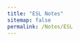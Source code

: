 ```yaml
---
title: "ESL Notes"
sitemap: false
permalink: /Notes/ESL
---
```


<div id="notes"></div>

<!-- Marked.js -->
<script src="https://cdn.jsdelivr.net/npm/marked/marked.min.js"></script>

<!-- MathJax config -->
<script>
window.MathJax = {
  tex: {
    inlineMath: [['$', '$'], ['\\(', '\\)']],
    displayMath: [['$$', '$$']]
  },
  options: {
    skipHtmlTags: ['script', 'noscript', 'style', 'textarea', 'pre', 'code']
  },
  startup: {
    typeset: false
  }
};
</script>
<script async src="https://cdn.jsdelivr.net/npm/mathjax@3/es5/tex-mml-chtml.js"></script>

<!-- Large Markdown content -->
<script id="markdown-content" type="text/markdown">
# Elements of Statistical Learning
**Disclaimer:** If you're reading this on github, the latex might not be showing well, run the file on your local `.md` reader for a better experience.

The following are my notes from [Elements of statistical learning](https://www.sas.upenn.edu/~fdiebold/NoHesitations/BookAdvanced.pdf). 

First of all, it should be noted that I relied on Max Dama's [recommendations on most useful chapters of the book](https://blog.headlandstech.com/2022/02/16/elements-of-statistical-learning-8-10/) (I was lucky enough to have a conversation with him). 

These notes also contain notes to another (more elementary) book  -- [Introduction to Statistical learning](https://www.stat.berkeley.edu/~rabbee/s154/ISLR_First_Printing.pdf), these notes go through a few of its chapters, especially at the beguinning (I always say which is which).

## Chapter I [ESL]
Supervised learning is when we have an outcome variable to 'guide the learning process', thus we compare our model's result $\hat y$ to some desired result $y$.
Unsupervised learning on the otherside, our task is to describe how the data is organized/clustered.

## Chapter I [ISL]
Example on usecase of unsupervised learning : divide a demgraphic into groups to run ads on.

## Chapter 2 [ISL]
### A brief history of statistical learning:
Start of 19th century, *least squares* method was develloped, impplementing an early form of *linear regression (LR)*. What followed this was *linear discriminant analysis* (an application of LR for qualitative values). After that, *logistical regression* was develloped, then a *general linear model* was developed, an entire class of SL methods with LR and logReg as special cases.\
More methods were developped in the 70s, but were still linear. It wasn't untill the 80s that we had enough computation power for *non-linear methods* : *classification and regression trees* were develloped, followed by *generalized additive models*. *Neural networks* got some traction in the 80s and *support vector machines* in the 90s.\
Nowadays, this set of techniques became a separate filed focused on supervised and unsupervised modeling and predictions : statistical learning

### Notation (updated whenever needed):
Let $n$ be the number of observations, $p$ the number of variables. Let $\text{X}$ the matrix representing observations of variables, sucht that $x_{ij}$ is the $i$-th observation's $j$-th variable value.
Remeber that vectors are always repsented as columns. and so, $\text{x}_j$ would be the set of observations for the $j$-th variable. We can represent $\text{X}$ as a vector of observation columns : $\text{X} =$ { $x_i^T$ }. 

Inputs $X_1, ..., X_p$ go by different names : *predictors, features, independent variables...*, the output of the model is called the *dependent variable* or *response*.\
Let $X=(X_1,X_2,...,X_p)$ be the set of feature variables.\
To make a model, we assume there is a relationship between features and the response : $Y=f(X)+ \epsilon$ for a fixed but unknown function $f$ and a **random error term** $\epsilon$, independent of $X$ and with mean 0.\
Think of $f$ as the **systematic** information $X$ gives on $Y$.

### Why do we estimate $f$? 
(it should be understood as, why do we do statistical learning, more than why estimate $f$ itself) This is due to 2 reasons : prediction and inference.
#### Prediction :
- Reductible vs Irreductible error : Our prediction's error comes from two different sources : one can be reduced through better models (reductible) and that's by making our $\hat f$ the closest to $f$ possible. However, even if our $\hat f$ was perfect, there's still an error non dependent on $X$, which we symbolize by $\epsilon$, this error is out of our control and so is irreductible. It might come from some other predictor variables we didn't account for, or simply from chance and randomness (individual medication's minor production differences, dice rolls, etc...) [^1].\
We can write [^2] :\
$ E[{(Y- \hat Y)}^2] = (f(X) -\hat f(X))^2+ \text{Var}(\epsilon)$ -- The first part is reductible while the second one isn't.

#### Inference :
Sometimes, our goal is not to predict a phenomenon, but to study the relationships between some variables and our target. Which predictors are associated with the response ? which variables significantly affect the response? in what way ? Is this relationship linear or an other type? 

To give an example on the difference btween the two, consider a company that wants to know their product target, based on some features, they want to know who will have a buy response : this is prediction. However, on another setting, a company might be intrested in studying which media are associated with sales, and how do investements in such media convert into sales (ROI / conversion speed ect). You might also be intrested in both reasons (inference and prediction).\
One thing to note is that, complex models might allow for better predictions, but that might be at the expense of interpretabitly (and so compremising inference).

### How do we estimate $f$ ?

#### Parametric vs non parametric methods :
**Parametric** methods are basically transforming the question of estimating $f$ into estimating parameters -- say, $\beta_i$'s for $\hat f = \sum \beta_i X_i$. A downside to this is that it makes assumptions on the nature of the relations between $X_i$ and $Y$, which might make our model imprecise. A common approach is to estimate parameters by minimizing the least square error, but more metrics exist.\
On the other side, **non parametric** methods try to directly fit the response's data (quoting the book : **create an estimate to $f$ as close as possible to the observed data, subject to the fit being smooth**). And while this has the advantage of making no assumptions on the data, we run into two problems : the risk of overfitting (we usually play with the curve's smootheness to reduce it), and we need large amounts of data to create a good fitting $\hat f$. Which might not always be possible.

#### More on supervised vs unsupervised :
We can unsupervised learning by trying to hypothyse the relations between variables / observations. A usual method of treating unsupervised learning is through clustering.\
Note that **clustering $\not =$ classification**. Clustering is unsupervised, while classification is supervised (you try to assign an element to one of already defined classes).\
Clustering, although possible to be visualised with 2/3 featurs, it becomes increasingly complicated as $p$ gets higher and higher, *d'ou* the necessity of methods to handle this.\
Another intresting question, is when you have $n$ observations of the features, but only $m<n$ observations of the response. This is the case if it's expensive to get observations on $Y$. This is somewhat in the middle of both fields : a semi-supervised learning problem where you try to incorporate info from both fields.

#### Regression vs Classification
Data is either quantitative or qualitative (categorical), the type of predictor variables doesn't matter much and most methods can be used as long as the these features are properly coded.\
However, different methods are used depending on the type of dependent variable $Y$, least squares linear regression is used for quantitative $Y$s (Regression), wheras logistic regression is usually used for binary classification (a Classification method despite its name).\
Some other SL methods (such as K-nearest neighbors or boosting) can be used for either...

### Assessing model accuracy
There is no perfect model, the best models differ depending on situations...
#### Fitting the target
We usually asses model accuracy using $\text{MSE}=\frac{1}{n} \sum (y_i-\hat f)^2$ (mean squared error).\
Overfitting reffers specifically to the situation where a model with less degrees of freedom would've yielded better results. We always expect the testing accuracy to be less than the training accuracy since all models directly or indirectly try to minimize the training error.\
The book presented an excellent example on training accuracy doesn't always translate to testing accuracy, by creating some data with a curve $f$ and some noise $\epsilon$ and showing how different models with increasing degrees of freedom created a U-shaped curve in test accuracy (although the training accuracy kept decreasing)[^3]. Like already mentionned, overfitting only reffers to models with higher DF than the model with minimal test accuracy.\
In real world applications, it's usually hard to estimate the test MSE (because there's usually no test data available), and so various methods were developped to try and estimate the minimum test accuracy point. One such method is Cross validation (this will be discussed later on).

#### The Bias-Variance trade off
Suppose we train a model on multiple datasets, creating multiple $\hat f$'s. We then apply each on some $x_0$. We have :\
$\text{E}[(y_0 - \hat f(x_0))^2] = \text{Var}(\hat f(x_0)) + [\text{Bias}(\hat f(x_0))]^2+ \text{Var}(\epsilon)$
[^4].\
Notice that this sets a theoretical inf bound :  $\text{Var}(\epsilon)$. Furthermore, both square of Bias and Var of our estimator of $\hat f$ are positive, this means that minimizing them means getting them as close to 0 as possible.\
This is however complicated, as they behave differently one another :
- **Var** : As the model's felxibility increases, it starts fitting for our training set like a bespoke suit, capturing inexistant patters, and so, changing a point by another will make this "bespoke" model change drastically, thus making Var an function that increases with flexibility (/ degrees of freedom).
- **Bias** : On the other side, Bias is the difference between $f$ and our average estimation of it, and so, the more flexible the model, the closer it will fit $f$ -- except at training points, but since we're talking about the average, it will [^5] be will get closer to $f$...

The clash between these two functions gives us our trade off and the U-shaped MSE graph : eventually the rate of increase of Var will surpass that of decrease of Bias, making the MSE go up again.\
Since $f$ is inobserved, we can't really comupute test bias or var, but it's important to keep this trade-off in mind.

#### The classification setting :
Same as with regression, we can imagine a probability function that gives us the probality of having element with observations $x_0$ be in class $C$.\
We can prove that the best classifier, called the Bayes classifier, is basically choosing for each element class $C_i$ such that $\text{max}_i P(y_0 = C_i | X=  x_0 )$.\
A usual way of assessing the precision of a classification model is through the *error rate* : $\frac{1}{n} \sum I(y_i \not = \hat y_i)$. Where $I(a \not = b)$ is the indicator variable, its value is 1 if $a \not = b$, and 0 otherwise.\
The Bayes error rate is theoretical minimum, equall to $1- \text{E}(\text{max}_j P(Y=j | X))$
#### $K$-closest neighbors :
This is a simple but very useful classifier, we assign to observation $x_0$ probability of being in class $j$ based on its closest $K$ neighbors's classes : $P(Y=j | X = x_0)=\frac{\sum_{i \in N_0} I(y_i = j)}{K}$ [^6].\
Despite its simplicity, KNN can produce classifiers very close to the optimal Bayes classifier.\
We then explored how the bias-variance tradeoff manifests itself in classification (here flexibility is basically $\frac{1}{K}$)

## Chapter 2 [ESL]
Note that we will be using vector notation, so unless specified otherwise, assume vectors & matrices **(this expression needs reowking)**.
### Two simple approaches to Prediction : Least squares and KNN
#### RSS
We start by deriving the optimal $\cap \beta$ formula. We have for $\text{RSS}$ (which is basically $n \cdot \text{MSE}$) : \
$\text{RSS} = (y - X \beta)^T (y - X \beta)$, by deriving this with respect to $\beta$ :\
$(-X d\beta)^T (y - X \beta) + (y - X \beta)^T (-X d\beta)$, since $a^T b = b^T a$ (for scalar $a^T b$) then we get :\
$-2X^T((y - X \beta))$.\
To calculate $\hat \beta$ that minimizes this quantity, we set it equal to zero : $X^T((y - X \beta)) = 0$, if $X^T X$ is *nonsingular* (has an inverese), we can do :\
$(X^TX)^{-1} (X^T y - X^T X \beta) = 0$ Thus $(X^TX)^{-1} X^T y = \hat \beta$ [^7]
#### binary classification using linear regression
This presents an idea on binary classification. Imagine 2 scenarios : in the first we generate data for each class through a Gaussian distribution; in the second, we generate for each class first a set of 10 values to serve as means for Gaussians with low var.\
Interestingly, a linear decision boundary (resulting from applying linear regression) is the best we can do for scenario one [^8]. However, for the story is different for the second scenario, an optimal boundary would be nonlinear and disjoint.\
#### KNN
Continuing with scenario 2, let's explore KNN. A counter-intuitive fact is that although the number of parameters of KNN is K but the *effective* number of parameters is N/k.\
To get an idea of why, not that if the neighborhoods were non-overlaping, we will be having N/k neighboorhoods (this is because each point will be part of K differenent [cause nonoverlaping] neighbourhoods, so to not double count, we need to divide the number of points by k to get the number of neighborhoods).

#### From LR to KNN
Most of the modern models use a variation of these two Here are a few ways of how that can be done : 
- Kernel methods that give neighbours weights in smoothly descending order  (instead of the (0,1) weights of KNN).
- Distance Kernels that give some features higher weights than the others (being closer on a dimension is better than on another).
- Local regression fits the linear model to minimize a local version (locally weighted version) of RSS (instead of the constant one).
- Some models use basis expansions of features to approximate non linear functions.
- some models like *projection pursuit* and NNs use sums of non-linearly transformed linear models.

### A bit of statistical decision theory
Here we develop a small amount of theory to provide a framework/ reasoning for model developement.
#### Quantitative response :
We start by setting a metric to assess a model's performance, one such famous metric is mean squared error. Our estimated prediction error is :
$\text{EPE}(f) = E[(Y-f)^2]$\
Suppose that we know the probability of observing $P(y,x)$ then we can rewrite our equation as : \
$\text{EPE}(f) = \int (Y-f(x))\, P(dy, dx)$\
We then condition on $X$ ($P(x,y)= P(x) \, P(y|x)$), this turns our integral into :\
$\text{EPE}(f) = \int (\int (Y-f(x) \, P(dy|dx) \, P(dx)))= E_X(E_{Y|X}[(Y-f(x))^2]$ \
Since means that to optimize $f$ it suffices to optimize it locally (for each $x$) -- since the $E_X$ means each point is treated locally.\
We write : $f(x) = \text{argmin} ._c (E[(Y-c)^2] | X=x)$
Deriving and setting to zero to minimize it gives us : \
$0 = 2 E(Y-f(x)| X=x) \Rightarrow f(x) = E(Y | X=x)$. The best estimator for $f$ is the conditional mean.\

Now since we can't get this mean (as we can only do one observation per $x$), we can use an approximation (the universal approximator) : $\hat f(x) = \text{Avg}(y_i ; i \in N_k)$, $N_k$ being the region around $x$ containing $k$ points. Note that two approximations were used here -- we approximated $E(Y)$ using an average, and $x$ using a region surrounding it.\
As $N$ grows, this quantity conveges to $E(y)$. The question waiting to be asked is, since we have a universal approximator why not just use and be done with it ? Well, for 3 reasons : we often do not have a large enough $N$, furthermore, if a structured model is available, we will get a far more stable result with the same $N$, and finally, as $p$'s dimension gets larger, (the quantity still converges but) the rate of conversion decreases a lot (for large $p$, the $N$ necessary for a good enough approx is huge).
  
Another interesting note is that by changing our EPE function, say for example to $|y-c|$, the optimal approximation would become $\hat f(x) = \text{Med}(y_i ; i \in N_x)$, the median of $y$s in that region. This approximator gives better results than the average but is less used to to **its derivations not being connected** (check the orthograph).\

Lastly, let's talk about what happens when we try to model $f$ as linear; what we are doing is basically considering $f(x) \approx x^T \beta$, applying this to our initial EPE equation and deriving (in a similar way to what we did deriving RSS at the start of the chapter)[^10] leads to : 
$ f(x) = E((XX^T))^{-1} E(X Y)$. What we are doing by applying this to the train dataset is just trying to approximate this quantity [^9].\
Notice that the difference between this derivation and the one before it (for EPE), is that we didn't use conditional probability but our knowledge of the functional relationship to pool over values of X.

In conclusion, KNN and least squares solution are both approximating conditional expectations by average, BUT, this is done in 2 different ways : least squares assumes $f$ is <u> well approximated </u> globaly by a **globaly linear function**; while on the other side KNN assumes that $f$ is well approximated by a **constant function** locally.\
The flexibility of the latter has a price like we mentionned.

Many models follow in these two's footsteps (we were given the example of additive models that divide the function into the sum of one dimensional arbitrary functions)

#### Qualitative response :
We define our loss function in the same way, and our EPE. usually L where $L(g_k, g_i)$ is the price you pay for mislabeling $g_k$ as $g_i$ -- if you just consider a constant price of 1 for all mislabelings you end up with the zero-one loss function.\
Now proceeding like with quantitative responses, we start with $\text{EPE} = E[L(G, \hat G(X))]$, and the use conditional probability to prove it suffices to optimize locally and end up with :
$G(X) = \text{argmin}_g (\sum L(G_i, g) \cdot P(G_i|X=x))$.\
Now if we use the zero-one loss function, this turns into $ G(X) = \text{argmin}_g (\sum_{G_i \not = g} P(G_i|X=x))$

or just a plain $G(X) = \text{argmax}_g (P(g|X=x))$.
Seems familiar ? It's the Bias classifier ! \ 
And again, we can see that KNN is just an approximation of this classifier (same as previously discussed).

### Local methods in higher dimensions
We now expand on a point we discussed : why not just use universal estimators like KNN ?\
Well, the answer lies in the number of feature dimensions $p$, it's usually referred to as **the curse of dimensionality**.\
This _curse_ has many layers, first notice that if data is repartitionned **uniformly** (maybe wrong word), then to cover $a$ percent of the data, one would need to cover $a^{\frac{1}{p}}$ of each feature's space, for p = 10 and a = 0.01 aka 1%, you would need to explore 63% of each.\
Further more, all sample points in higher dimensions will be close to an edge of the sample (try to calculate the probability of having a point with distance $a$ to the center); the median distance to the closest point to the origin would be $(1-{\frac{1}{2}}^{\frac{1}{N}})^{\frac{1}{p}}$;\
For a function like $f(x) = e^{-8||X||^2}$, your estimate of any point will be very biased downward (since points are on edges) and RSS will be close to 1.\
Lastly, consider that to get the same data density of a $N=100$ for p=1, you'd need $N=10^{20}$ !\
In conclusion, if we want to use the nearest neighbor methods in higher dimensions with same accuracy as in lower dimensions, one would need the size of their training set to grow exponentially.

Let's now check how a linear model scales in higher dimensions :\
We start like this [^11]: $\hat \beta = (X^T X)^{-1} XY = (X^T X)^{-1} X(X^T \beta + \epsilon) = \beta + (X^T X)^{-1} X \varepsilon$.\
This yields $\hat y - y = (X^T X)^{-1} X \varepsilon$.\
Calculating the EPE and dividing it into our usual components :
$\text{EPE} = E_{x_0} E_{T}(y_0 - x_0^T \hat \beta)$ (Here $T$ represents the set of the testing samples).\
$EPE(x_0) = Var(y_0 | x_0) + Bias(\hat y_0)^2 + Var_T(\hat y_0) $ (our usual decomposition).\

Now we know :
$\hat y_0$ is unbiased, and that $\text{Var}(y_0 | x_0) = \sigma^2$ is a systematic error outside the scope of the model, we thus get :\
$\text{EPE} =  \sigma^2 +  Var_T ( x_0^T \hat \beta)$\
$\text{EPE} = \sigma^2 +  Var_T ( x_0^T (X^T X)^{-1} XY)$\
$\text{EPE} = \sigma^2 +  Var_T ( x_0^T (X^T X)^{-1} X) \cdot \sigma^2$ [^12].\
This yields : 
$\text{EPE} = \sigma^2 +  E_T x_0^T (X^T X)^{-1} x_0 \sigma^2$.\
Now if $E(X)=0$, $N$ is large enough and $T$ is selected at random, we can use the following approximation : $X^T X \approx N Cov(X)$ [^13]. This gives us :   
$\text{EPE} = \sigma^2 +  E_T x_0^T (N \cdot Cov(X))^{-1} x_0 \sigma^2$.\
$\text{EPE} = \sigma^2 +  E_T x_0^T (Cov(X))^{-1} x_0 \frac{\sigma^2}{N}$.\
Now since $x_0^T (Cov(X))^{-1} x_0$ we can use its trace and benefit from the trace properties :\
$E_{x_0} \text{EPE}(x_0) = \sigma^2 +  E_{x_0} \text{Trace} (x_0^T (Cov(X))^{-1} x_0) \frac{\sigma^2}{N}$.\
Since Trace is cyclic, we can do : $E_{x_0} \text{Trace} (x_0^T (Cov(X))^{-1} x_0)$ equals $E_{x_0} \text{Trace} (x_0 x_0^T (Cov(X))^{-1})$.\
We move the Trace in, getting : $ \text{Trace} E_{x_0}(x_0 x_0^T (Cov(X))^{-1})$. We then separate (Cov(X) is a constant) getting : $ \text{Trace} (E_{x_0}(x_0 x_0^T)Cov(X))^{-1})$.\
Now since $E(X) = 0$, (aka $E(x_{0j}) = 0$ for all $j$), and since $x_0 x_0^T$ is a matrix of the form {$x_{0i} \cdot x_{0j}$} for all $i,j$, we can consider it of the form : {$[x_{0i} - E(x_{0i})] \cdot [x_{0j} - E(x_{0j})]$}, this makes $E_{x_0}(x_{0i} x_{0j}) = E([x_{0i} - E(x_{0i})] \cdot [x_{0j} - E(x_{0j})])$the def of $Cov(x_{0i} , x_{0j})$.\
We thus can do : \\( E_{x_0}(x_0 x_0^T) = Cov(X) \\), making our equation :\
$E_{x_0} \text{EPE}(x_0) = \sigma^2 +  \text{Trace} (Cov(X)Cov(X)^{-1}) \frac{\sigma^2}{N}$.\
Making our quantity finally : $E_{x_0} \text{EPE}(x_0) = \sigma^2 + \frac{p}{N} \sigma^2$.\

As we can see, it grows linearly with p/N, if N is large (or $\sigma ^2 $) is small, the variable term is negligible...\
This captures the power of models : by imposing some heavy restrictions on the class of models being fitted (as in, only considering linear models), we escaped the curse of dimensionality ! (avoiding the exponential growth in complexity of functions in higher dimensions).

### Statistical models, supervised learning and functional approximation
We saw that squared error loss leads to the regression function $f(x) = E(Y | X= x)$, the class of KNN methods is a direct estimate but it fails in higher dimensions because of the curse of dimensionality on one side, and the fact that if there's some structure to the data then that can be used to reduce the vol and bias of the estimates.\
We can use other classes of models for $f(x)$ depending on the situation, we will discuss a framework that allows us to incorporate them into the prediction problem :

#### A statistical model for joint distribution
Let's start with our initial presented model : $Y = f(X) + \varepsilon$, we assumed that all unmeasured variables and measurement is captured in a single variable $\varepsilon$ **independent** of $X$, but that is not always necessarily the case.\
We can modify our example, for example, to include the case where our error variable can be dependent on $X$ : $\text{Var}(Y | X=x) = \sigma(X)$.\
In this new model, both the mean and the variance depend on $X$ (prev one was just the mean).\
$Pr(Y|X)$ can depend on $X$ in complicated ways but these aren't possible in the additive error model ($f(x)+ \epsilon$).

We can apply the same treatement to qualitative outputs, in this case the target function is the conditional density $P(G|X)$, this is usually modeled directly by estimating $P$ (in quantitative outputs we started by modeling a relationship between $E(Y|X)$ and $f$, such an example was the additive error model, only then did we start modeling $f$; this approach isn't common for qualitative outputs).\
Let's consider a qualitative example : consider a binary qualitative response $G$; We can model $p(x)$ to be the proba of having $G_1$ as a response for $x$, and (naturally) $1-p(x)$ to be the proba of having $G_2$ as a response. If we use a 1-0 coding then $E(Y|X=x) = p(x)$ (since it's 1*p+ 0* (1-p) ) and $Var(Y|X) = p(x)(1-p(x))$ additionaly (so both mean and variance depend on $x$ in this model).

### Two points of view on supervised learning
There are two points of view for this function fitting paradigm we're discussing :
- The machine learning point of view : The machine attemps to learn $f$ through a teacher providing a test set of observations $T$, it can also correct its estimation $\hat f$ based on differences $|y- \hat f|$ in $T$. Teacher mothods are either ML (analogies to human reasoning) or DL (analogies on the way the brain works).

- The function approximation and estimation point of view : Here we consider a $p+1$ Eucleadean space and a set of representations $T$ (say a set of points $T$ in it). We want to create a $p$-dimensionally-inputed function $f$ (that is realted to the data via some model like the additive error). The goal is to obtain a **useful** approximation of $f$ over some region given the representations in $T$ . This point of view allows us to introduce geometrical concepts from eucleadean spaces and mathematical concepts from statistical inference to the scene.

Many of the approximations we will encounter are associated a set of parameters $\theta$ that can be modified to suit the data at hand. The linear model (\beta = \theta) is an example, another useful class is that of a linear basis expansions : $f_{\theta}(x) = \sum h_k(x) \theta_k$\
With $h_k$ a suitable set of functions or transformations to $x$. $h_k$ might contain its own set of parameters (but this will add another layer of complexity, and such case is usally treated with iterative methods or numerical optimization).[^14] \
To estimate the parameters $\theta_k$ in such a model, we can use least squares (just like we did for the linear model). From the function approximation point of view, we are basically creating a p-dimensional surface $f$ such that (our goal being that) the surface is as close (RSS being used as a measure of this "closeness") as possible to the points in $T$ (which are noisy realisations from it _d'apres_ our model definition).

It should be noted that least squares is not the only criterion that can be used (and in some cases doesn't even make sense). A more general measure is the maximum likelihood estimation. The log probability of the sample is $L(\theta) = \sum^N \text{log} P_\theta (y_i)$.\
The principle of max likelihood is that "the most reasonable $\theta$ are those for which probability of the observed sample is the largest".\
We then model our Pr(y_i). Using for example $P(y_i) = N(f_\theta (x), \sigma^2)$ where $N$ is the normal distribution gives us RSS [^15] !\
One counter intuitive fact is that, although the model we defined for $P(\theta)$ here is actually equivalent to $y = f(x) + \epsilon$ with $\epsilon$ having a **normal distribution** (while no distribution was imposed when doing RSS), this additional assumption doesn't change anything about the result at all. (again to not get lost, here we expanded a bit more on criterions we can use to pick $\theta$s -aka parameters- for our models).

### Structured Regression Models
We will now discuss structured approaches, and (first) why they are needed :

#### Difficulty of the problem : 
Let's consider our least square constraint and our additive error model : $RSS(f)= \sum^N (y_i - f(x_i))^2$.\
Minimizing this quantity leads to infinitely many solutions... In fact, and function passing through all the points in $T$ [^16] is a solution. \

And so, out solution choice might end up being a poor predictor... It thus becomes apparent that we need to restrict our search domain (and eligible solutions). How we decide on those restrictions is based on considerations outside of the data (expert opinion, prior knowledge, assumptions etc)./
These assumptions are sometimes encoded via the parametric representation of $f_\theta$, and sometimes ecoded in the method of learning itself.

In general, constraints imposed by most learning methods are considered **complexity** constraints, one way or another. Usually, this translates to some kind of regular behavior in small neighborhoods of the input (ex: considering a nearly-constant / linear / polynomial / ect restriction in small neighborhoods - we then use averaging and/or fitting).\
The strength of tese constrains is directed by the neighborhood size in which we enforce them, the bigger the stronger (think of KNN's behavior in function of k / local vs general linear models).\
The nature of the constraints depend on the metric used : kernels, local regression, trees etc directly specify the size and metric of the neighborhood, while other ones such as RNN implicitely define them.\

Finally, we should remind ourselves that the smaller the method's neighborhood, the more problems it will run into in higher dimensions. All methods that overcome the curse of dimensionality have metrics (explicit or implicit) that do not allow a neighborhood to be small in all directions.

### Classes of restriced estimators :
We now discuss these classes of methods, note that they are not distinct, and so some methods may fall in several classes. Each one has one or more _smoothing_ parameters, they control the effective size of the neighborhoods.

#### Roughness penalty and Bayesian Methods
$PRSS(f,\lambda)= \sum (y-f(x))^2 + \lambda J(f)$
We (explicitely) penalize functions that vary too rapidely over small regions (a manifestation of overfit).\
For example the cubic smoothing spline is of the the solution of : $PRSS(f,\lambda) = \sum (y-f(x))^2 + \lambda \int [f''(x)]^2 dx$.\
The roughness penalty controles large values of the second derivative while $\lambda$ (smoothing parameter) controls the amount of penalty (think from $0$ to $\infty$).

Penalty functionals $J$ can be constructed in any dimension, special cases to cover special structures too (for example a sum of additive junction functions etc).

Lastly, penalty functions express our prior (check the start of the chapter) belief that the type of function we seek exhebits a certain smooth behavior and can usually be cast in a bayesian framework [^17].\
In our case, PRSS is our log-posterior (minimizing it $\Leftarrow$ finding the posterior mode), and J represents our log-prior.

#### Kernel methods and local regression
These methods can be thought of as explicitely providing estimates to the regression fonction / conditional expectation by specifying the nature of the neighborhood and of the classe of regular fonctions fitted locally.

The neighborhood is specified by a kernel function $K(x,x_0)$ (that basically assigns a weight to each elment in $T$ based on 'how similar they are according to some metric' (that's all you need to understand for now). To give some examples, consider the gaussian kernel ($\frac{1}{\lambda} e^{- \frac{||x-x_0||^2}{2 \lambda}}$) or the Nadayara-Watson weighted average (this one is basically a weighted KNN).\
Neirest neighbor methods cna be thought of as kernel methods with data-dependent kernels.

In general we define a **local** (emphasis on local!) regression estimate of $f(x_0)$ as $f_{\hat \theta}(x_0)$, where $\hat \theta$ minimizes [^18] : 
$RSS(f_\theta, x_0) = \sum^N K_\lambda (x_0, x) (y_i - f_\theta (x_i))$.\
Here $f_\theta$ is some parametrized function such as a low order polynomial for example ($\sum x^i \theta_i$).

It should be noted that these methods are dimension sensitive and need to be modified in high dimension to avoid the curse of dimensionality

#### Basis functions and Dictionary methods
This class of methods includes the families of polynomial expansions (linear included) and, more importantly, a wide variety of more flexible models. The model for $f$ is of the form (a linear expansion of basis functions) : $f_\theta(x) = \sum \theta_i h_i(x)$ such that $h_i$ is a basis function (that is, it can't be formed using a linear combination of other basis functions). The term linear here reffers to the actions of the parameter $\theta$ (basically $\theta^T h$).\
As you can notice, there are now restrictions on what $h_k$ can be; in some cases, the sequence of basis function is prescribed (for example a basis of polynomials {$1,x,x^2, ..., x^K$}).\

An example on such methods is polynomial splines of degree $K$ for a one-dimensional $x$. A polynomial splines (of deg $K$) is a function defined in different forms (polynomials of degree max $K$ tho)  on each interval $[t_i, t_{i+1}]$, where each $t_i$ is named a knot -- With the condition that this spline is continious up to degree $K-1$ (so all derivated functions up to $f^{(K-1)'}$ are continious). The polynomial splines can be written either by interval ($p_i$ on $[t_i, t_{i+1}]$) or, as a sum of basis functions (the form that intrests us), in the form $P(x) + \sum (x-t_i$  $)+^{a_k}$.\
with $P$ being of degree $K$, we will need $K+1$ basis polynomials to represent it { $1,x, ..., x^K$ }, and since each of the $(x-t_i)_+$ can't be written as a combination of other basis polynomials (since it's only contains the positive part of the polynomial), each is also a basis function for our polynomial splines. this thus gives us for degree $K$ and $M$ knots $M+K+1$ basis functions ! [^19]

Tensor products [^20] can also be used for inputs with dimension larger than one (imagine generalizatin of the splines etc). The parameter $\theta$ can be the total degree of the polynomial or the number of knots in the case of spline...

Another example is Radial basis functions, which are symetric p-dimentional kernels located at particular centroids, $f_\theta$ is then : $f_\theta (x) = \sum_m K_\lambda (\mu_m, x) \theta_m$, the gaussian kernel is popular... In these functions, scales $\lambda_m$ and centroids $\mu_m$ need to be determined (draw paralels to splines having knots)... In general, we'd want the data to dictate them, as including them as parameters amplifies how complicated the problem is, taking it from a linear problem to a combnatorially hard non linear problem -- in practice methods such as greedy algorithms / two stage processes (optimize of a set then the second) are used.

Lastly, note that these basis function methods are also reffered to as dictionary methods : you have a possibly infinite set (or dictionary $D$) of candidate basis functions and you make models through a search mechanism (just like you build sentences...)

### Model Selection and the Bias-Variance tradeoff
all the models we just discussed have a complexity/smootheness component : coeficient of the penality term in Bayes methods ($\lambda$), width of the kernels in kernel methods ($\lambda$) and number of basis functions ($M$).

Just like we hinted in the previous title, including these parameters as factors to optimize in our residual sum of squares or other constraints, since this optimisation would favor parameters that create a zero residual (that overfit basically)...

The title ends with a discussion on the bias-variance tradeoff, but we will refrain from this since it's a repetition of what was already discussed in the ISL chapter 2. [^21]

# Footnotes :
- [^1] -- free will ?.
- [^2] -- proof : $E[{(Y- \hat Y)}^2] = E[(f + \epsilon - \hat f)^2] = E[f^2 + \hat f ^2 + \epsilon ^2 + 2 \epsilon (f-\hat f) - 2 (f \cdot \hat f)] = E[(f-\hat f)^2] + E(\epsilon ^2 ) + 2 E(\epsilon) \cdot E(f - \hat f)$. -- since $\epsilon$ is independent from both $f$ and $\hat f$.\
We get : $ E[(f-\hat f)^2] + E(\epsilon ^2 ) - E(\epsilon)^2 = (f-\hat f)^2 + \text{Var}(\epsilon)$ since $E(\epsilon) = 0$ 
- [^3] -- note that for a perfect $\hat f = f$, we will have $\text{MSE}= \text{Var}(\epsilon)$ as the theoretical lower bound on MSE; this is derived from the equation on [^2].\ Ofc this theoretical lower bound is usually unknown since we dont know the shape of $f$.
- [^4] -- proof : $\text{E}[(y_0 - \hat f(x_0))^2] = \text{E}[(f(x_0)-\hat f(x_0))^2] + \text{Var}(\epsilon)$. (same as in [^2]).\
$=\text{Var}(\epsilon) + \text{E}[f(x_0) ^2 +\hat f(x_0)^2 - 2 f(x_0) \cdot \hat f(x_0)] = \text{Var}(\epsilon) + \text{E}(\hat f(x_0) ^2) - [\text{E}(\hat f(x_0)]^2 + [\text{E}(\hat f(x_0)]^2 + \text{E}[f(x_0) ^2 - 2 f(x_0) \cdot \hat f(x_0)]  $. (separating).\
$= \text{Var}(\epsilon) +  \text{Var}(\hat f(x_0)) + [\text{E}(\hat f(x_0)]^2 + f(x_0) ^2 - 2 f(x_0) \text{E}[\hat f(x_0]] = \text{Var}(\epsilon) +  \text{Var}(\hat f(x_0))  + [f-\text{E}(\hat f(x_0))]^2 $ which is through law of Bias :\
$\text{Var}(\epsilon) +  \text{Var}(\hat f(x_0)) + [\text{Bias}(\hat f(x_0))]^2$
- [^5] generally be closer to be precise, not always !
- [^6] obv, it's $\leq 1-\frac{1}{c}$ where $c$ is the total number of classes.
- [^7] We defined this as $\hat \beta$ instead of just saying $\beta$ because we assumed $X^TX$ is non singular (to get a unique estimator).
- [^8]  Proof further down the book. I'm thinking of a geometrical proof using the radical axis (or just the perpendicular bisector of [AB], A and B being the means of the two guassian distributions).
- [^9] Learning this made me so happy, insights like these are the reason I didn't want to drop ESL for ISL.
- [^10] When deriving, we get $E(X (Y - X^T \beta)) = E(XY) - E(X X^T \beta) = E(XY) - E(X X^T) \beta$, setting this to $0$ and solving for beta yields the desired result.
- [^11] Reminder that $\hat \beta = (X^T X)^{-1} XY$ while $\beta = E(X^T X)^{-1} E(XY)$, this gives us a second proof on why the $\hat \beta$ estimator is unbiased (other than the one through the relation btween the two).
- [^12] Will continue this proof later.
- [^13] the idea will be explained when dealing with $x_0 x_0^T$ but basically calculate $E(X^T X)$, where $X^T X$ = { $\sum_{k = 1}^N x_{ki} x_{kj}$ }, and $x_{ki} = x_{ki} - E(x_{ki})$, creating the formula for coviariance multiplied by $N$ : $cov(a,b) = \frac{\sum [a_i-E(a_i)] [b_i - E(b_i)]}{n}$
- [^14] To not get lost, just rmemeber that this is simply an example of other approximation models.
- [^15] very simple proof, just replace with the formula for normal distribution. Remember that the criterions (Max Likelihood / Least squares etc) we use are applied ON $T$ and not the whole space X.
- [^16] If our $T$ contains multiple observations for each $x$, then our function would pass through the average values of $y_i$, and all solutions would tend to the limiting conditional expectation with large $T$ (again containing multiple observations per $x$).
- [^17] The bayesian framework is basically that the selection of parameters based on the data can be separated into 3 components following Bayes' equation : $P(\theta | y) = \frac{P(y|\theta) P(\theta)}{P(Y)}$ , this ca then separated using the log operation : $log(P(y|\theta))$ is called the log-likelihood (it represents how well our model fits the data), $log P(\theta| y)$ the log posteriori (our goal). $P(\theta)$ is the log prior and it represents our model of $f$, based on experience / assumptions etc. $log P(y)$ is the log-evidence and is a constant related to our observations.
- [^18] Remember that these are local methods, they create models that fit locally ! This is why we're considering $RSS(x_0)$ instead of $E_{X}(RSS(x_0))$.
- [^19] In the book the author's formula is (the equivalent of) $K+M$, BUT in the example he provides, he says it's a linear splines but says that $K$ (of the degree)  $= 2$, either it's a typo or a just how degrees are defined for splines, our two formulas are equivalent eitherway.
- [^20] for example, if $h_1(x_1)$ and $h_2(x_2)$ are two basis functions then the tensor product $h_1(x_1) h_2(x_2)$ is a two-dimensional basis function.
- [^21] a formula for $EPE_k(x_0)$ of KNN was also derived but it's done very trivially so why waste time ?
</script>

<script>
function renderNotes() {
  try {
    const md = document.getElementById('markdown-content').textContent;
    const html = marked.parse(md);
    const notesDiv = document.getElementById('notes');
    notesDiv.innerHTML = html;

    // Wait a tick to ensure HTML is fully inserted
    requestAnimationFrame(() => {
      MathJax.typesetPromise()
        .then(() => console.log('MathJax rendered'))
        .catch(err => console.error('MathJax error:', err));
    });
  } catch(e) {
    console.error('Rendering error:', e);
  }
}

document.addEventListener('DOMContentLoaded', renderNotes);
</script>
